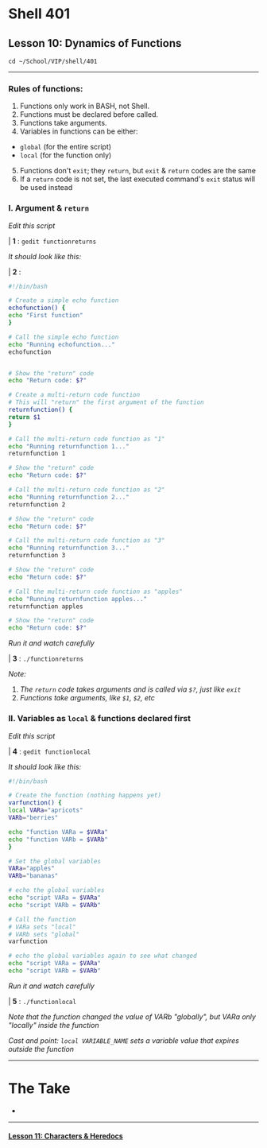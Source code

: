 # Shell 401
## Lesson 10: Dynamics of Functions

`cd ~/School/VIP/shell/401`

___

### Rules of functions:
1. Functions only work in BASH, not Shell.
2. Functions must be declared before called.
3. Functions take arguments.
4. Variables in functions can be either:
- `global` (for the entire script)
- `local` (for the function only)
5. Functions don't `exit`; they `return`, but `exit` & `return` codes are the same
6. If a `return` code is not set, the last executed command's `exit` status will be used instead


### I. Argument & `return`

*Edit this script*

| **1** : `gedit functionreturns`

*It should look like this:*

| **2** :
```bash
#!/bin/bash

# Create a simple echo function
echofunction() {
echo "First function"
}

# Call the simple echo function
echo "Running echofunction..."
echofunction


# Show the "return" code
echo "Return code: $?"

# Create a multi-return code function
# This will "return" the first argument of the function
returnfunction() {
return $1
}

# Call the multi-return code function as "1"
echo "Running returnfunction 1..."
returnfunction 1

# Show the "return" code
echo "Return code: $?"

# Call the multi-return code function as "2"
echo "Running returnfunction 2..."
returnfunction 2

# Show the "return" code
echo "Return code: $?"

# Call the multi-return code function as "3"
echo "Running returnfunction 3..."
returnfunction 3

# Show the "return" code
echo "Return code: $?"

# Call the multi-return code function as "apples"
echo "Running returnfunction apples..."
returnfunction apples

# Show the "return" code
echo "Return code: $?"
```

*Run it and watch carefully*

| **3** : `./functionreturns`

*Note:*
1. *The `return` code takes arguments and is called via `$?`, just like `exit`*
2. *Functions take arguments, like `$1`, `$2`, etc*

### II. Variables as `local` & functions declared first

*Edit this script*

| **4** : `gedit functionlocal`

*It should look like this:*

```bash
#!/bin/bash

# Create the function (nothing happens yet)
varfunction() {
local VARa="apricots"
VARb="berries"

echo "function VARa = $VARa"
echo "function VARb = $VARb"
}

# Set the global variables
VARa="apples"
VARb="bananas"

# echo the global variables
echo "script VARa = $VARa"
echo "script VARb = $VARb"

# Call the function
# VARa sets "local"
# VARb sets "global"
varfunction

# echo the global variables again to see what changed
echo "script VARa = $VARa"
echo "script VARb = $VARb"
```

*Run it and watch carefully*

| **5** : `./functionlocal`

*Note that the function changed the value of VARb "globally", but VARa only "locally" inside the function*

*Cast and point: `local VARIABLE_NAME` sets a variable value that expires outside the function*

___

# The Take

-

___

#### [Lesson 11: Characters & Heredocs](https://github.com/inkVerb/vip/blob/master/401-shell/Lesson-11.md)
